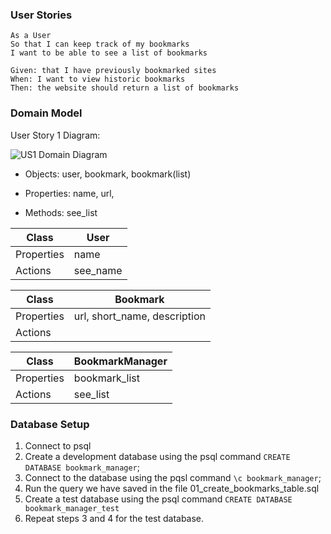 ### User Stories
```
As a User
So that I can keep track of my bookmarks
I want to be able to see a list of bookmarks
```
```
Given: that I have previously bookmarked sites
When: I want to view historic bookmarks
Then: the website should return a list of bookmarks
```

### Domain Model
User Story 1 Diagram:

![US1 Domain Diagram](https://github.com/chriswhitehouse/bookmark_manager/blob/main/diagrams/user_story_1_diagram.svg)

* Objects: user, bookmark, bookmark(list)

* Properties: name, url,

* Methods: see_list

|Class |User|
|-----|-----|
|Properties| name |
|Actions | see_name |

|Class | Bookmark |
|---|---|
|Properties | url, short_name, description |
|Actions|    |

|Class | BookmarkManager |
|-----|------|
|Properties | bookmark_list |
|Actions | see_list |

### Database Setup

1. Connect to psql
2. Create a development database using the psql command `CREATE DATABASE bookmark_manager`;
3. Connect to the database using the pqsl command `\c bookmark_manager`;
4. Run the query we have saved in the file 01_create_bookmarks_table.sql
5. Create a test database using the psql command `CREATE DATABASE bookmark_manager_test`
6. Repeat steps 3 and 4 for the test database.
